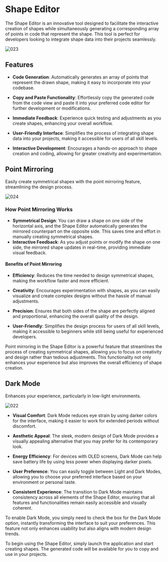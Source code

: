 # Shape Editor

The Shape Editor is an innovative tool designed to facilitate the interactive creation of shapes while simultaneously generating a corresponding array of points in code that represent the shape. This tool is perfect for developers looking to integrate shape data into their projects seamlessly.


![023](https://github.com/user-attachments/assets/a3785b9f-f380-455d-a561-4f6b1b93695e)


## Features

- **Code Generation**: Automatically generates an array of points that represent the drawn shape, making it easy to incorporate into your codebase.
  
- **Copy and Paste Functionality**: Effortlessly copy the generated code from the code view and paste it into your preferred code editor for further development or modifications.

- **Immediate Feedback**: Experience quick testing and adjustments as you create shapes, enhancing your overall workflow.

- **User-Friendly Interface**: Simplifies the process of integrating shape data into your projects, making it accessible for users of all skill levels.

- **Interactive Development**: Encourages a hands-on approach to shape creation and coding, allowing for greater creativity and experimentation.




## Point Mirroring

Easily create symmetrical shapes with the point mirroring feature, streamlining the design process.


![024](https://github.com/user-attachments/assets/6f39c640-d8ab-4d82-b694-58fd03f2e80d)




### How Point Mirroring Works
- **Symmetrical Design**: You can draw a shape on one side of the horizontal axis, and the Shape Editor automatically generates the mirrored counterpart on the opposite side. This saves time and effort in manually creating symmetrical shapes.
- **Interactive Feedback**: As you adjust points or modify the shape on one side, the mirrored shape updates in real-time, providing immediate visual feedback.

#### Benefits of Point Mirroring
- **Efficiency**: Reduces the time needed to design symmetrical shapes, making the workflow faster and more efficient.
 
- **Creativity**: Encourages experimentation with shapes, as you can easily visualize and create complex designs without the hassle of manual adjustments.
 
- **Precision**: Ensures that both sides of the shape are perfectly aligned and proportional, enhancing the overall quality of the design.
 
- **User-Friendly**: Simplifies the design process for users of all skill levels, making it accessible to beginners while still being useful for experienced developers.

Point mirroring in the Shape Editor is a powerful feature that streamlines the process of creating symmetrical shapes, allowing you to focus on creativity and design rather than tedious adjustments. This functionality not only enhances your experience but also improves the overall efficiency of shape creation.










  

## Dark Mode

Enhances your experience, particularly in low-light environments. 
  
![022](https://github.com/user-attachments/assets/30dfd866-5653-4cfa-9765-4d6d3ef6231b)



- **Visual Comfort**: Dark Mode reduces eye strain by using darker colors for the interface, making it easier to work for extended periods without discomfort.

- **Aesthetic Appeal**: The sleek, modern design of Dark Mode provides a visually appealing alternative that you may prefer for its contemporary look.

- **Energy Efficiency**: For devices with OLED screens, Dark Mode can help save battery life by using less power when displaying darker pixels.

- **User Preference**: You can easily toggle between Light and Dark Modes, allowing you to choose your preferred interface based on your environment or personal taste.

- **Consistent Experience**: The transition to Dark Mode maintains consistency across all elements of the Shape Editor, ensuring that all features and functionalities remain easily accessible and visually coherent.

To enable Dark Mode, you simply need to check the box for the Dark Mode option, instantly transforming the interface to suit your preferences. This feature not only enhances usability but also aligns with modern design trends.

To begin using the Shape Editor, simply launch the application and start creating shapes. The generated code will be available for you to copy and use in your projects.




